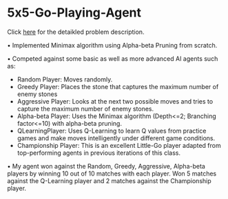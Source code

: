 # 5x5-Go-Playing-Agent
Click [here]() for the detaikled problem description.

• Implemented Minimax algorithm using Alpha-beta Pruning from scratch.

• Competed against some basic as well as more advanced AI agents such as: 
- Random Player: Moves randomly.
- Greedy Player: Places the stone that captures the maximum number of enemy stones
- Aggressive Player: Looks at the next two possible moves and tries to capture the maximum number of enemy stones.
- Alpha-beta Player: Uses the Minimax algorithm (Depth<=2; Branching factor<=10) with alpha-beta pruning.
- QLearningPlayer: Uses Q-Learning to learn Q values from practice games and make moves intelligently under different game conditions.
- Championship Player: This is an excellent Little-Go player adapted from top-performing agents in previous iterations of this class.

• My agent won against the Random, Greedy, Aggressive, Alpha-beta players by winning 10 out of 10 matches with each player. Won 5 matches against the Q-Learning player and 2 matches against the Championship player.
